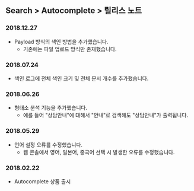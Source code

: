 ## Search > Autocomplete > 릴리스 노트

### 2018.12.27
* Payload 방식의 색인 방법을 추가했습니다.
    * 기존에는 파일 업로드 방식만 존재했습니다.

### 2018.07.24
* 색인 로그에 전체 색인 크기 및 전체 문서 개수를 추가했습니다.

### 2018.06.26
* 형태소 분석 기능을 추가했습니다.
    * 예를 들어 "상담안내"에 대해서 "안내"로 검색해도 "상담안내"가 출력됩니다.

### 2018.05.29
* 언어 설정 오류를 수정했습니다.
    * 웹 콘솔에서 영어, 일본어, 중국어 선택 시 발생한 오류를 수정했습니다.

### 2018.02.22
* Autocomplete 상품 출시
